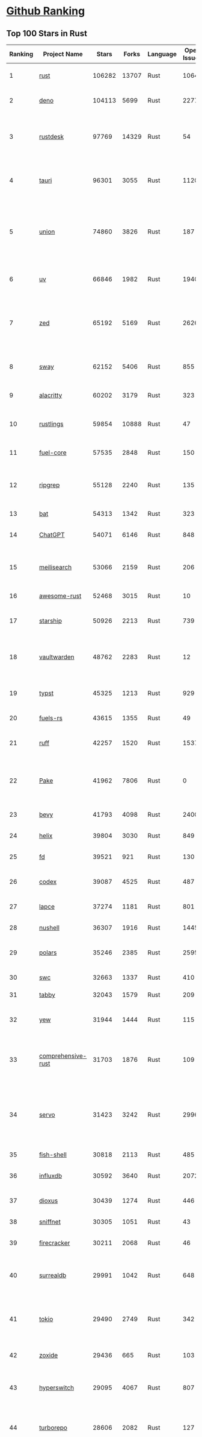 [Github Ranking](../README.md)
==========

## Top 100 Stars in Rust

| Ranking | Project Name | Stars | Forks | Language | Open Issues | Description | Last Commit |
| ------- | ------------ | ----- | ----- | -------- | ----------- | ----------- | ----------- |
| 1 | [rust](https://github.com/rust-lang/rust) | 106282 | 13707 | Rust | 10645 | Empowering everyone to build reliable and efficient software. | 2025-09-07T01:39:12Z |
| 2 | [deno](https://github.com/denoland/deno) | 104113 | 5699 | Rust | 2277 | A modern runtime for JavaScript and TypeScript. | 2025-09-06T15:48:54Z |
| 3 | [rustdesk](https://github.com/rustdesk/rustdesk) | 97769 | 14329 | Rust | 54 | An open-source remote desktop application designed for self-hosting, as an alternative to TeamViewer. | 2025-09-06T12:35:52Z |
| 4 | [tauri](https://github.com/tauri-apps/tauri) | 96301 | 3055 | Rust | 1120 | Build smaller, faster, and more secure desktop and mobile applications with a web frontend. | 2025-09-06T09:00:17Z |
| 5 | [union](https://github.com/unionlabs/union) | 74860 | 3826 | Rust | 187 | The trust-minimized, zero-knowledge bridging protocol, designed for censorship resistance, extremely high security, and usage in decentralized finance. | 2025-09-06T22:23:21Z |
| 6 | [uv](https://github.com/astral-sh/uv) | 66846 | 1982 | Rust | 1940 | An extremely fast Python package and project manager, written in Rust. | 2025-09-06T18:40:43Z |
| 7 | [zed](https://github.com/zed-industries/zed) | 65192 | 5169 | Rust | 2626 | Code at the speed of thought – Zed is a high-performance, multiplayer code editor from the creators of Atom and Tree-sitter. | 2025-09-06T20:31:57Z |
| 8 | [sway](https://github.com/FuelLabs/sway) | 62152 | 5406 | Rust | 855 | 🌴 Empowering everyone to build reliable and efficient smart contracts. | 2025-09-06T11:06:21Z |
| 9 | [alacritty](https://github.com/alacritty/alacritty) | 60202 | 3179 | Rust | 323 | A cross-platform, OpenGL terminal emulator. | 2025-09-01T17:11:21Z |
| 10 | [rustlings](https://github.com/rust-lang/rustlings) | 59854 | 10888 | Rust | 47 | :crab: Small exercises to get you used to reading and writing Rust code! | 2025-08-21T22:05:36Z |
| 11 | [fuel-core](https://github.com/FuelLabs/fuel-core) | 57535 | 2848 | Rust | 150 | Rust full node implementation of the Fuel v2 protocol. | 2025-09-05T22:46:23Z |
| 12 | [ripgrep](https://github.com/BurntSushi/ripgrep) | 55128 | 2240 | Rust | 135 | ripgrep recursively searches directories for a regex pattern while respecting your gitignore | 2025-09-06T18:52:20Z |
| 13 | [bat](https://github.com/sharkdp/bat) | 54313 | 1342 | Rust | 323 | A cat(1) clone with wings. | 2025-09-04T06:38:23Z |
| 14 | [ChatGPT](https://github.com/lencx/ChatGPT) | 54071 | 6146 | Rust | 848 | 🔮 ChatGPT Desktop Application (Mac, Windows and Linux) | 2024-08-29T17:58:11Z |
| 15 | [meilisearch](https://github.com/meilisearch/meilisearch) | 53066 | 2159 | Rust | 206 | A lightning-fast search engine API bringing AI-powered hybrid search to your sites and applications. | 2025-09-03T14:33:31Z |
| 16 | [awesome-rust](https://github.com/rust-unofficial/awesome-rust) | 52468 | 3015 | Rust | 10 | A curated list of Rust code and resources. | 2025-09-04T07:49:50Z |
| 17 | [starship](https://github.com/starship/starship) | 50926 | 2213 | Rust | 739 | ☄🌌️  The minimal, blazing-fast, and infinitely customizable prompt for any shell! | 2025-09-06T21:05:37Z |
| 18 | [vaultwarden](https://github.com/dani-garcia/vaultwarden) | 48762 | 2283 | Rust | 12 | Unofficial Bitwarden compatible server written in Rust, formerly known as bitwarden_rs | 2025-08-29T11:14:40Z |
| 19 | [typst](https://github.com/typst/typst) | 45325 | 1213 | Rust | 929 | A new markup-based typesetting system that is powerful and easy to learn. | 2025-09-05T15:43:34Z |
| 20 | [fuels-rs](https://github.com/FuelLabs/fuels-rs) | 43615 | 1355 | Rust | 49 | Fuel Network Rust SDK | 2025-08-21T01:32:58Z |
| 21 | [ruff](https://github.com/astral-sh/ruff) | 42257 | 1520 | Rust | 1537 | An extremely fast Python linter and code formatter, written in Rust. | 2025-09-06T00:17:18Z |
| 22 | [Pake](https://github.com/tw93/Pake) | 41962 | 7806 | Rust | 0 | 🤱🏻 Turn any webpage into a desktop app with one command. 🤱🏻 一键打包网页生成轻量桌面应用。 | 2025-09-07T00:31:42Z |
| 23 | [bevy](https://github.com/bevyengine/bevy) | 41793 | 4098 | Rust | 2400 | A refreshingly simple data-driven game engine built in Rust | 2025-09-07T03:17:24Z |
| 24 | [helix](https://github.com/helix-editor/helix) | 39804 | 3030 | Rust | 849 | A post-modern modal text editor. | 2025-09-05T14:36:13Z |
| 25 | [fd](https://github.com/sharkdp/fd) | 39521 | 921 | Rust | 130 | A simple, fast and user-friendly alternative to 'find' | 2025-09-06T01:22:08Z |
| 26 | [codex](https://github.com/openai/codex) | 39087 | 4525 | Rust | 487 | Lightweight coding agent that runs in your terminal | 2025-09-06T22:07:32Z |
| 27 | [lapce](https://github.com/lapce/lapce) | 37274 | 1181 | Rust | 801 | Lightning-fast and Powerful Code Editor written in Rust | 2025-09-07T00:45:29Z |
| 28 | [nushell](https://github.com/nushell/nushell) | 36307 | 1916 | Rust | 1445 | A new type of shell | 2025-09-05T23:03:28Z |
| 29 | [polars](https://github.com/pola-rs/polars) | 35246 | 2385 | Rust | 2595 | Dataframes powered by a multithreaded, vectorized query engine, written in Rust | 2025-09-05T17:07:22Z |
| 30 | [swc](https://github.com/swc-project/swc) | 32663 | 1337 | Rust | 410 | Rust-based platform for the Web | 2025-09-06T10:59:54Z |
| 31 | [tabby](https://github.com/TabbyML/tabby) | 32043 | 1579 | Rust | 209 | Self-hosted AI coding assistant | 2025-08-26T20:03:41Z |
| 32 | [yew](https://github.com/yewstack/yew) | 31944 | 1444 | Rust | 115 | Rust / Wasm framework for creating reliable and efficient web applications | 2025-09-05T03:06:53Z |
| 33 | [comprehensive-rust](https://github.com/google/comprehensive-rust) | 31703 | 1876 | Rust | 109 | This is the Rust course used by the Android team at Google. It provides you the material to quickly teach Rust. | 2025-09-06T20:42:14Z |
| 34 | [servo](https://github.com/servo/servo) | 31423 | 3242 | Rust | 2996 | Servo aims to empower developers with a lightweight, high-performance alternative for embedding web technologies in applications. | 2025-09-07T02:14:45Z |
| 35 | [fish-shell](https://github.com/fish-shell/fish-shell) | 30818 | 2113 | Rust | 485 | The user-friendly command line shell. | 2025-09-05T07:41:08Z |
| 36 | [influxdb](https://github.com/influxdata/influxdb) | 30592 | 3640 | Rust | 2072 | Scalable datastore for metrics, events, and real-time analytics | 2025-09-05T23:48:39Z |
| 37 | [dioxus](https://github.com/DioxusLabs/dioxus) | 30439 | 1274 | Rust | 446 | Fullstack app framework for web, desktop, and mobile. | 2025-09-04T22:33:21Z |
| 38 | [sniffnet](https://github.com/GyulyVGC/sniffnet) | 30305 | 1051 | Rust | 43 | Comfortably monitor your Internet traffic 🕵️‍♂️ | 2025-09-06T09:20:43Z |
| 39 | [firecracker](https://github.com/firecracker-microvm/firecracker) | 30211 | 2068 | Rust | 46 | Secure and fast microVMs for serverless computing. | 2025-09-04T08:34:47Z |
| 40 | [surrealdb](https://github.com/surrealdb/surrealdb) | 29991 | 1042 | Rust | 648 | A scalable, distributed, collaborative, document-graph database, for the realtime web | 2025-09-07T01:07:19Z |
| 41 | [tokio](https://github.com/tokio-rs/tokio) | 29490 | 2749 | Rust | 342 | A runtime for writing reliable asynchronous applications with Rust. Provides I/O, networking, scheduling, timers, ... | 2025-09-06T07:58:41Z |
| 42 | [zoxide](https://github.com/ajeetdsouza/zoxide) | 29436 | 665 | Rust | 103 | A smarter cd command. Supports all major shells. | 2025-08-22T20:57:21Z |
| 43 | [hyperswitch](https://github.com/juspay/hyperswitch) | 29095 | 4067 | Rust | 807 | An open source payments switch written in Rust to make payments fast, reliable and affordable | 2025-09-07T03:44:46Z |
| 44 | [turborepo](https://github.com/vercel/turborepo) | 28606 | 2082 | Rust | 127 | Build system optimized for JavaScript and TypeScript, written in Rust | 2025-09-05T19:11:09Z |
| 45 | [rust-course](https://github.com/sunface/rust-course) | 28580 | 2457 | Rust | 62 | “连续八年成为全世界最受喜爱的语言，无 GC 也无需手动内存管理、极高的性能和安全性、过程/OO/函数式编程、优秀的包管理、JS 未来基石" — 工作之余的第二语言来试试 Rust 吧。本书拥有全面且深入的讲解、生动贴切的示例、德芙般丝滑的内容，这可能是目前最用心的 Rust 中文学习教程 / Book  | 2025-08-26T01:08:34Z |
| 46 | [linera-protocol](https://github.com/linera-io/linera-protocol) | 28349 | 1895 | Rust | 471 | Main repository for the Linera protocol | 2025-09-06T05:39:05Z |
| 47 | [yazi](https://github.com/sxyazi/yazi) | 28063 | 603 | Rust | 42 | 💥 Blazing fast terminal file manager written in Rust, based on async I/O. | 2025-09-06T16:28:50Z |
| 48 | [just](https://github.com/casey/just) | 27543 | 579 | Rust | 298 | 🤖 Just a command runner | 2025-09-03T21:28:14Z |
| 49 | [iced](https://github.com/iced-rs/iced) | 27516 | 1357 | Rust | 317 | A cross-platform GUI library for Rust, inspired by Elm | 2025-09-07T03:10:59Z |
| 50 | [delta](https://github.com/dandavison/delta) | 27446 | 436 | Rust | 269 | A syntax-highlighting pager for git, diff, grep, and blame output | 2025-08-03T15:43:25Z |
| 51 | [egui](https://github.com/emilk/egui) | 26360 | 1833 | Rust | 823 | egui: an easy-to-use immediate mode GUI in Rust that runs on both web and native | 2025-09-05T14:45:37Z |
| 52 | [zellij](https://github.com/zellij-org/zellij) | 26208 | 806 | Rust | 1184 | A terminal workspace with batteries included | 2025-08-28T15:48:35Z |
| 53 | [hyperfine](https://github.com/sharkdp/hyperfine) | 26084 | 418 | Rust | 41 | A command-line benchmarking tool | 2025-09-04T14:12:20Z |
| 54 | [czkawka](https://github.com/qarmin/czkawka) | 25987 | 822 | Rust | 466 | Multi functional app to find duplicates, empty folders, similar images etc. | 2025-09-06T20:42:45Z |
| 55 | [qdrant](https://github.com/qdrant/qdrant) | 25743 | 1794 | Rust | 348 | Qdrant - High-performance, massive-scale Vector Database and Vector Search Engine for the next generation of AI. Also available in the cloud https://cloud.qdrant.io/ | 2025-09-05T21:03:39Z |
| 56 | [atuin](https://github.com/atuinsh/atuin) | 25628 | 694 | Rust | 355 | ✨ Magical shell history | 2025-09-01T00:26:38Z |
| 57 | [Rocket](https://github.com/rwf2/Rocket) | 25364 | 1610 | Rust | 54 | A web framework for Rust. | 2025-08-31T17:17:07Z |
| 58 | [pingora](https://github.com/cloudflare/pingora) | 24996 | 1466 | Rust | 146 | A library for building fast, reliable and evolvable network services. | 2025-08-29T23:18:36Z |
| 59 | [Rust](https://github.com/TheAlgorithms/Rust) | 24627 | 2445 | Rust | 2 |  All Algorithms implemented in Rust  | 2025-08-29T21:25:36Z |
| 60 | [exa](https://github.com/ogham/exa) | 24126 | 662 | Rust | 196 | A modern replacement for ‘ls’. | 2024-09-24T15:18:09Z |
| 61 | [tools](https://github.com/rome/tools) | 23588 | 651 | Rust | 86 | Unified developer tools for JavaScript, TypeScript, and the web | 2023-09-04T08:42:49Z |
| 62 | [anki](https://github.com/ankitects/anki) | 23530 | 2475 | Rust | 243 | Anki is a smart spaced repetition flashcard program | 2025-09-06T11:17:49Z |
| 63 | [actix-web](https://github.com/actix/actix-web) | 23530 | 1778 | Rust | 188 | Actix Web is a powerful, pragmatic, and extremely fast web framework for Rust. | 2025-09-06T21:29:54Z |
| 64 | [chroma](https://github.com/chroma-core/chroma) | 23113 | 1809 | Rust | 231 | Open-source search and retrieval database for AI applications. | 2025-09-06T21:41:33Z |
| 65 | [axum](https://github.com/tokio-rs/axum) | 23015 | 1234 | Rust | 52 | Ergonomic and modular web framework built with Tokio, Tower, and Hyper | 2025-09-05T08:10:56Z |
| 66 | [difftastic](https://github.com/Wilfred/difftastic) | 22886 | 395 | Rust | 220 | a structural diff that understands syntax 🟥🟩 | 2025-08-29T22:03:37Z |
| 67 | [fnm](https://github.com/Schniz/fnm) | 22052 | 576 | Rust | 280 | 🚀 Fast and simple Node.js version manager, built in Rust | 2025-08-31T10:47:24Z |
| 68 | [tree-sitter](https://github.com/tree-sitter/tree-sitter) | 21931 | 2046 | Rust | 117 | An incremental parsing system for programming tools | 2025-09-06T19:52:55Z |
| 69 | [wezterm](https://github.com/wezterm/wezterm) | 21685 | 988 | Rust | 1266 | A GPU-accelerated cross-platform terminal emulator and multiplexer written by @wez and implemented in Rust | 2025-09-01T02:42:36Z |
| 70 | [coreutils](https://github.com/uutils/coreutils) | 21105 | 1534 | Rust | 338 | Cross-platform Rust rewrite of the GNU coreutils | 2025-09-07T00:56:42Z |
| 71 | [Graphite](https://github.com/GraphiteEditor/Graphite) | 21023 | 889 | Rust | 298 | An open source graphics editor for 2025: comprehensive 2D content creation tool suite for graphic design, digital art, and interactive real-time motion graphics — featuring node-based procedural editing | 2025-09-06T23:21:05Z |
| 72 | [sonic](https://github.com/valeriansaliou/sonic) | 20967 | 605 | Rust | 64 | 🦔 Fast, lightweight & schema-less search backend. An alternative to Elasticsearch that runs on a few MBs of RAM. | 2025-01-06T21:19:17Z |
| 73 | [biome](https://github.com/biomejs/biome) | 20904 | 688 | Rust | 275 | A toolchain for web projects, aimed to provide functionalities to maintain them. Biome offers formatter and linter, usable via CLI and LSP. | 2025-09-06T23:26:40Z |
| 74 | [gitui](https://github.com/gitui-org/gitui) | 20482 | 643 | Rust | 201 | Blazing 💥 fast terminal-ui for git written in rust 🦀 | 2025-08-28T06:52:48Z |
| 75 | [RustPython](https://github.com/RustPython/RustPython) | 20472 | 1341 | Rust | 329 | A Python Interpreter written in Rust | 2025-09-04T06:34:10Z |
| 76 | [mdBook](https://github.com/rust-lang/mdBook) | 20277 | 1762 | Rust | 522 | Create book from markdown files. Like Gitbook but implemented in Rust | 2025-09-05T00:22:11Z |
| 77 | [slint](https://github.com/slint-ui/slint) | 20260 | 733 | Rust | 743 | Slint is an open-source declarative GUI toolkit to build native user interfaces for Rust, C++, JavaScript, or Python apps. | 2025-09-06T13:38:03Z |
| 78 | [vector](https://github.com/vectordotdev/vector) | 20243 | 1848 | Rust | 1960 | A high-performance observability data pipeline. | 2025-09-07T01:34:36Z |
| 79 | [gleam](https://github.com/gleam-lang/gleam) | 20221 | 860 | Rust | 173 | ⭐️ A friendly language for building type-safe, scalable systems! | 2025-09-04T13:26:03Z |
| 80 | [wasmer](https://github.com/wasmerio/wasmer) | 20005 | 909 | Rust | 223 | 🚀 Fast, secure, lightweight containers based on WebAssembly | 2025-09-04T17:31:22Z |
| 81 | [jj](https://github.com/jj-vcs/jj) | 19996 | 701 | Rust | 570 | A Git-compatible VCS that is both simple and powerful | 2025-09-07T03:52:02Z |
| 82 | [xi-editor](https://github.com/xi-editor/xi-editor) | 19834 | 703 | Rust | 135 | A modern editor with a backend written in Rust. | 2024-03-19T00:11:37Z |
| 83 | [neon](https://github.com/neondatabase/neon) | 19647 | 767 | Rust | 285 | Neon: Serverless Postgres. We separated storage and compute to offer autoscaling, code-like database branching, and scale to zero. | 2025-09-02T17:56:34Z |
| 84 | [goose](https://github.com/block/goose) | 19350 | 1683 | Rust | 296 | an open source, extensible AI agent that goes beyond code suggestions - install, execute, edit, and test with any LLM | 2025-09-07T02:20:00Z |
| 85 | [leptos](https://github.com/leptos-rs/leptos) | 19032 | 787 | Rust | 91 | Build fast web applications with Rust. | 2025-09-03T13:27:18Z |
| 86 | [Bend](https://github.com/HigherOrderCO/Bend) | 18994 | 467 | Rust | 96 | A massively parallel, high-level programming language | 2025-06-03T17:36:56Z |
| 87 | [mise](https://github.com/jdx/mise) | 18973 | 625 | Rust | 25 | dev tools, env vars, task runner | 2025-09-07T00:10:31Z |
| 88 | [cube](https://github.com/cube-js/cube) | 18858 | 1887 | Rust | 625 | 📊 Cube’s universal semantic layer platform is the next evolution of OLAP technology for AI, BI, spreadsheets, and embedded analytics | 2025-09-05T18:50:18Z |
| 89 | [relay](https://github.com/facebook/relay) | 18848 | 1865 | Rust | 599 | Relay is a JavaScript framework for building data-driven React applications. | 2025-09-07T02:10:33Z |
| 90 | [spotify-tui](https://github.com/Rigellute/spotify-tui) | 18495 | 560 | Rust | 273 | Spotify for the terminal written in Rust 🚀 | 2024-04-04T15:03:12Z |
| 91 | [candle](https://github.com/huggingface/candle) | 18024 | 1209 | Rust | 444 | Minimalist ML framework for Rust | 2025-09-06T04:54:50Z |
| 92 | [RustScan](https://github.com/bee-san/RustScan) | 17954 | 1188 | Rust | 30 | 🤖 The Modern Port Scanner 🤖 | 2025-09-04T13:00:05Z |
| 93 | [universal-android-debloater](https://github.com/0x192/universal-android-debloater) | 17769 | 916 | Rust | 466 | Cross-platform GUI written in Rust using ADB to debloat non-rooted android devices. Improve your privacy, the security and battery life of your device. | 2024-08-02T16:16:12Z |
| 94 | [SpacetimeDB](https://github.com/clockworklabs/SpacetimeDB) | 17404 | 597 | Rust | 484 | Multiplayer at the speed of light | 2025-09-05T23:13:14Z |
| 95 | [hurl](https://github.com/Orange-OpenSource/hurl) | 17362 | 673 | Rust | 194 | Hurl, run and test HTTP requests with plain text. | 2025-09-07T03:15:33Z |
| 96 | [fhevm](https://github.com/zama-ai/fhevm) | 17224 | 717 | Rust | 7 | FHEVM, a full-stack framework for integrating Fully Homomorphic Encryption (FHE) with blockchain applications | 2025-09-06T13:07:34Z |
| 97 | [eza](https://github.com/eza-community/eza) | 17201 | 315 | Rust | 214 | A modern alternative to ls | 2025-09-06T15:19:45Z |
| 98 | [ruffle](https://github.com/ruffle-rs/ruffle) | 17151 | 910 | Rust | 5482 | A Flash Player emulator written in Rust | 2025-09-07T00:05:23Z |
| 99 | [wasmtime](https://github.com/bytecodealliance/wasmtime) | 16837 | 1499 | Rust | 742 | A lightweight WebAssembly runtime that is fast, secure, and standards-compliant | 2025-09-06T00:58:32Z |
| 100 | [diem](https://github.com/diem/diem) | 16696 | 2580 | Rust | 357 | Diem’s mission is to build a trusted and innovative financial network that empowers people and businesses around the world. | 2025-08-29T05:01:19Z |

